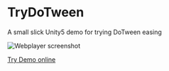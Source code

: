 # TryDoTween
A small slick Unity5 demo for trying DoTween easing

![Webplayer screenshot](http://4.bp.blogspot.com/-TosaRO1ULt0/VcS88Hm4eEI/AAAAAAAAMds/m-KKtdjBoSs/s640/Screen%2BShot%2B2015-08-07%2Bat%2B9.11.32%2BPM.png "Webplayer Screenshot")

[Try Demo online](http://qdevarena.blogspot.com/2015/08/dotween-big-demo.html)
